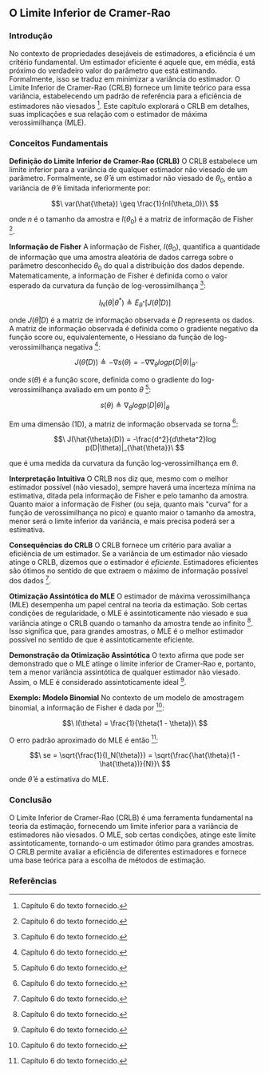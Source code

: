 ## O Limite Inferior de Cramer-Rao

### Introdução
No contexto de propriedades desejáveis de estimadores, a eficiência é um critério fundamental. Um estimador eficiente é aquele que, em média, está próximo do verdadeiro valor do parâmetro que está estimando. Formalmente, isso se traduz em minimizar a variância do estimador. O Limite Inferior de Cramer-Rao (CRLB) fornece um limite teórico para essa variância, estabelecendo um padrão de referência para a eficiência de estimadores não viesados [^1]. Este capítulo explorará o CRLB em detalhes, suas implicações e sua relação com o estimador de máxima verossimilhança (MLE).

### Conceitos Fundamentais

**Definição do Limite Inferior de Cramer-Rao (CRLB)**
O CRLB estabelece um limite inferior para a variância de qualquer estimador não viesado de um parâmetro. Formalmente, se $\hat{\theta}$ é um estimador não viesado de $\theta_0$, então a variância de $\hat{\theta}$ é limitada inferiormente por:

$$\
var(\hat{\theta}) \geq \frac{1}{nI(\theta_0)}\
$$

onde $n$ é o tamanho da amostra e $I(\theta_0)$ é a matriz de informação de Fisher [^1].

**Informação de Fisher**
A informação de Fisher, $I(\theta_0)$, quantifica a quantidade de informação que uma amostra aleatória de dados carrega sobre o parâmetro desconhecido $\theta_0$ do qual a distribuição dos dados depende. Matematicamente, a informação de Fisher é definida como o valor esperado da curvatura da função de log-verossimilhança [^1]:

$$\
I_N(\theta|\theta^*) \triangleq E_{\theta^*} [J(\hat{\theta}|D)]\
$$

onde $J(\hat{\theta}|D)$ é a matriz de informação observada e $D$ representa os dados. A matriz de informação observada é definida como o gradiente negativo da função score ou, equivalentemente, o Hessiano da função de log-verossimilhança negativa [^1]:

$$\
J(\hat{\theta}(D)) \triangleq -\nabla s(\theta) = -\nabla \nabla_\theta log p(D|\theta)|_{\hat{\theta}}\
$$

onde $s(\theta)$ é a função score, definida como o gradiente do log-verossimilhança avaliado em um ponto $\theta$ [^1]:

$$\
s(\theta) \triangleq \nabla_\theta log p(D|\theta)|_{\theta}\
$$

Em uma dimensão (1D), a matriz de informação observada se torna [^1]:

$$\
J(\hat{\theta}(D)) = -\frac{d^2}{d\theta^2}log p(D|\theta)|_{\hat{\theta}}\
$$

que é uma medida da curvatura da função log-verossimilhança em $\theta$.

**Interpretação Intuitiva**
O CRLB nos diz que, mesmo com o melhor estimador possível (não viesado), sempre haverá uma incerteza mínima na estimativa, ditada pela informação de Fisher e pelo tamanho da amostra. Quanto maior a informação de Fisher (ou seja, quanto mais "curva" for a função de verossimilhança no pico) e quanto maior o tamanho da amostra, menor será o limite inferior da variância, e mais precisa poderá ser a estimativa.

**Consequências do CRLB**
O CRLB fornece um critério para avaliar a eficiência de um estimador. Se a variância de um estimador não viesado atinge o CRLB, dizemos que o estimador é *eficiente*. Estimadores eficientes são ótimos no sentido de que extraem o máximo de informação possível dos dados [^1].

**Otimização Assintótica do MLE**
O estimador de máxima verossimilhança (MLE) desempenha um papel central na teoria da estimação. Sob certas condições de regularidade, o MLE é assintoticamente não viesado e sua variância atinge o CRLB quando o tamanho da amostra tende ao infinito [^1]. Isso significa que, para grandes amostras, o MLE é o melhor estimador possível no sentido de que é assintoticamente eficiente.

**Demonstração da Otimização Assintótica**
O texto afirma que pode ser demonstrado que o MLE atinge o limite inferior de Cramer-Rao e, portanto, tem a menor variância assintótica de qualquer estimador não viesado. Assim, o MLE é considerado assintoticamente ideal [^1].

**Exemplo: Modelo Binomial**
No contexto de um modelo de amostragem binomial, a informação de Fisher é dada por [^1]:

$$\
I(\theta) = \frac{1}{\theta(1 - \theta)}\
$$

O erro padrão aproximado do MLE é então [^1]:

$$\
se = \sqrt{\frac{1}{I_N(\theta)}} = \sqrt{\frac{\hat{\theta}(1 - \hat{\theta})}{N}}\
$$

onde $\hat{\theta}$ é a estimativa do MLE.

### Conclusão
O Limite Inferior de Cramer-Rao (CRLB) é uma ferramenta fundamental na teoria da estimação, fornecendo um limite inferior para a variância de estimadores não viesados. O MLE, sob certas condições, atinge este limite assintoticamente, tornando-o um estimador ótimo para grandes amostras. O CRLB permite avaliar a eficiência de diferentes estimadores e fornece uma base teórica para a escolha de métodos de estimação.

### Referências
[^1]: Capítulo 6 do texto fornecido.
<!-- END -->